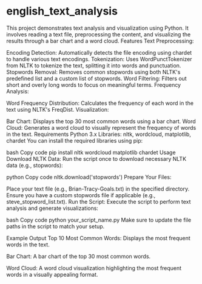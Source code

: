 # english_text_analysis
This project demonstrates text analysis and visualization using Python. It involves reading a text file, preprocessing the content, and visualizing the results through a bar chart and a word cloud.
Features
Text Preprocessing:

Encoding Detection: Automatically detects the file encoding using chardet to handle various text encodings.
Tokenization: Uses WordPunctTokenizer from NLTK to tokenize the text, splitting it into words and punctuation.
Stopwords Removal: Removes common stopwords using both NLTK's predefined list and a custom list of stopwords.
Word Filtering: Filters out short and overly long words to focus on meaningful terms.
Frequency Analysis:

Word Frequency Distribution: Calculates the frequency of each word in the text using NLTK's FreqDist.
Visualization:

Bar Chart: Displays the top 30 most common words using a bar chart.
Word Cloud: Generates a word cloud to visually represent the frequency of words in the text.
Requirements
Python 3.x
Libraries: nltk, wordcloud, matplotlib, chardet
You can install the required libraries using pip:

bash
Copy code
pip install nltk wordcloud matplotlib chardet
Usage
Download NLTK Data:
Run the script once to download necessary NLTK data (e.g., stopwords):

python
Copy code
nltk.download('stopwords')
Prepare Your Files:

Place your text file (e.g., Brian-Tracy-Goals.txt) in the specified directory.
Ensure you have a custom stopwords file if applicable (e.g., steve_stopword_list.txt).
Run the Script:
Execute the script to perform text analysis and generate visualizations:

bash
Copy code
python your_script_name.py
Make sure to update the file paths in the script to match your setup.

Example Output
Top 10 Most Common Words:
Displays the most frequent words in the text.

Bar Chart:
A bar chart of the top 30 most common words.

Word Cloud:
A word cloud visualization highlighting the most frequent words in a visually appealing format.
